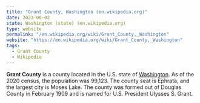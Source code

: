 ```yaml
---
title: "Grant County, Washington (en.wikipedia.org)"
date: 2023-08-02
state: Washington (state) (en.wikipedia.org)
type: website
permalink: "/en.wikipedia.org/wiki/Grant_County,_Washington"
website: "https://en.wikipedia.org/wiki/Grant_County,_Washington"
tags:
  - Grant County
  - Wikipedia
---
```

**Grant County** is a county located in the U.S. state of [Washington](/en.wikipedia.org/wiki/Washington_(state)). As of the 2020 census, the population was 99,123. The county seat is Ephrata, and the largest city is Moses Lake. The county was formed out of Douglas County in February 1909 and is named for U.S. President Ulysses S. Grant.